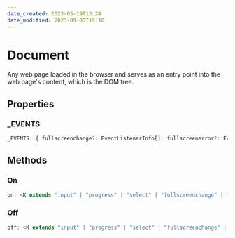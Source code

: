 ```yaml
---
date_created: 2023-05-19T13:24
date_modified: 2023-09-05T19:18
---
```

# Document

Any web page loaded in the browser and serves as an entry point into the web page's content, which is the DOM tree.

## Properties

### _EVENTS

```ts
_EVENTS: { fullscreenchange?: EventListenerInfo[]; fullscreenerror?: EventListenerInfo[]; pointerlockchange?: EventListenerInfo[]; pointerlockerror?: EventListenerInfo[]; ... 91 more ...; paste?: EventListenerInfo[]; }
```

## Methods

### On

```ts
on: <K extends "input" | "progress" | "select" | "fullscreenchange" | "fullscreenerror" | "abort" | "animationcancel" | "animationend" | "animationiteration" | "animationstart" | "auxclick" | ... 84 more ... | "visibilitychange">(this: Document, type: K, selector: string, listener: (this: Document, ev: DocumentEventMap[...
```

### Off

```ts
off: <K extends "input" | "progress" | "select" | "fullscreenchange" | "fullscreenerror" | "abort" | "animationcancel" | "animationend" | "animationiteration" | "animationstart" | "auxclick" | ... 84 more ... | "visibilitychange">(this: Document, type: K, selector: string, listener: (this: Document, ev: DocumentEventMap[...
```
